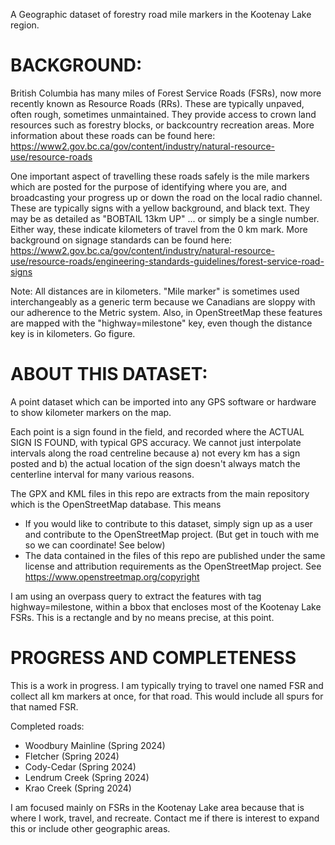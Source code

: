 
A Geographic dataset of forestry road mile markers in the Kootenay Lake region.

# BACKGROUND:
British Columbia has many miles of Forest Service Roads (FSRs), now more recently known as Resource Roads (RRs). These are typically unpaved, often rough, sometimes unmaintained. They provide access to crown land resources such as forestry blocks, or backcountry recreation areas.  More information about these roads can be found here: https://www2.gov.bc.ca/gov/content/industry/natural-resource-use/resource-roads

One important aspect of travelling these roads safely is the mile markers which are posted for the purpose of identifying where you are, and broadcasting your progress up or down the road on the local radio channel.   These are typically signs with a yellow background, and black text. They may be as detailed as "BOBTAIL 13km UP" ... or simply be a single number.  Either way, these indicate kilometers of travel from the 0 km mark. More background on signage standards can be found here: https://www2.gov.bc.ca/gov/content/industry/natural-resource-use/resource-roads/engineering-standards-guidelines/forest-service-road-signs

Note: All distances are in kilometers. "Mile marker" is sometimes used interchangeably as a generic term because we Canadians are sloppy with our adherence to the Metric system.   Also, in OpenStreetMap these features are mapped with the "highway=milestone" key, even though the distance key is in kilometers. Go figure.


# ABOUT THIS DATASET:

A point dataset which can be imported into any GPS software or hardware to show kilometer markers on the map. 

Each point is a sign found in the field, and recorded where the ACTUAL SIGN IS FOUND, with typical GPS accuracy. We cannot just interpolate intervals along the road centreline because a) not every km has a sign posted  and b) the actual location of the sign doesn't always match the centerline interval for many various reasons.

The GPX and KML files in this repo are extracts from the main repository which is the OpenStreetMap database.  This means
 - If you would like to contribute to this dataset, simply sign up as a user and contribute to the OpenStreetMap project. (But get in touch with me so we can coordinate! See below)
 - The data contained in the files of this repo are published under the same license and attribution requirements as the OpenStreetMap project. See https://www.openstreetmap.org/copyright

I am using an overpass query to extract the features with tag highway=milestone, within a bbox that encloses most of the Kootenay Lake FSRs. This is a rectangle and by no means precise, at this point.


# PROGRESS AND COMPLETENESS
This is a work in progress.  I am typically trying to travel one named FSR and collect all km markers at once, for that road.  This would include all spurs for that named FSR. 

Completed roads:
- Woodbury Mainline (Spring 2024)
- Fletcher (Spring 2024)
- Cody-Cedar (Spring 2024)
- Lendrum Creek (Spring 2024)
- Krao Creek (Spring 2024)

I am focused mainly on FSRs in the Kootenay Lake area because that is where I work, travel, and recreate. Contact me if there is interest to expand this or include other geographic areas.

